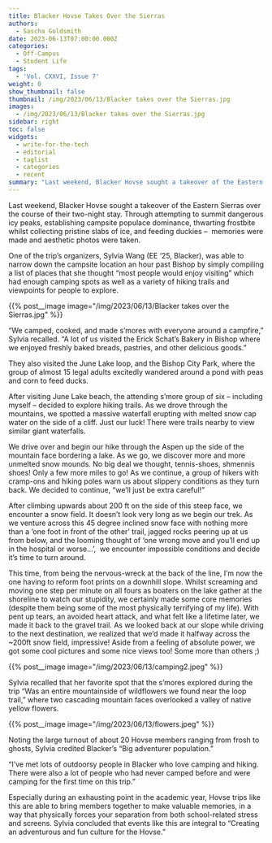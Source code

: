 ```yaml
---
title: Blacker Hovse Takes Over the Sierras
authors:
  - Sascha Goldsmith
date: 2023-06-13T07:00:00.000Z
categories:
  - Off-Campus
  - Student Life
tags:
  - 'Vol. CXXVI, Issue 7'
weight: 0
show_thumbnail: false
thumbnail: /img/2023/06/13/Blacker takes over the Sierras.jpg
images:
  - /img/2023/06/13/Blacker takes over the Sierras.jpg
sidebar: right
toc: false
widgets:
  - write-for-the-tech
  - editorial
  - taglist
  - categories
  - recent
summary: "Last weekend, Blacker Hovse sought a takeover of the Eastern Sierras over the course of their two-night stay. Through attempting to summit dangerous icy peaks, establishing campsite populace dominance, thwarting frostbite whilst collecting pristine slabs of ice, and feeding duckies –\_ memories were made and aesthetic photos were taken."
---
```


Last weekend, Blacker Hovse sought a takeover of the Eastern Sierras over the course of their two-night stay. Through attempting to summit dangerous icy peaks, establishing campsite populace dominance, thwarting frostbite whilst collecting pristine slabs of ice, and feeding duckies –  memories were made and aesthetic photos were taken.

One of the trip’s organizers, Sylvia Wang (EE ‘25, Blacker), was able to narrow down the campsite location an hour past Bishop by simply compiling a list of places that she thought “most people would enjoy visiting” which had enough camping spots as well as a variety of hiking trails and viewpoints for people to explore.

{{% post__image image="/img/2023/06/13/Blacker takes over the Sierras.jpg" %}}

“We camped, cooked, and made s’mores with everyone around a campfire,” Sylvia recalled. “A lot of us visited the Erick Schat’s Bakery in Bishop where we enjoyed freshly baked breads, pastries, and other delicious goods.”

They also visited the June Lake loop, and the Bishop City Park, where the group of almost 15 legal adults excitedly wandered around a pond with peas and corn to feed ducks.

After visiting June Lake beach, the attending s’more group of six – including myself – decided to explore hiking trails. As we drove through the mountains, we spotted a massive waterfall erupting with melted snow cap water on the side of a cliff. Just our luck! There were trails nearby to view similar giant waterfalls.

We drive over and begin our hike through the Aspen up the side of the mountain face bordering a lake. As we go, we discover more and more unmelted snow mounds. No big deal we thought, tennis-shoes, shmennis shoes! Only a few more miles to go! As we continue, a group of hikers with cramp-ons and hiking poles warn us about slippery conditions as they turn back. We decided to continue, “we’ll just be extra careful!”

After climbing upwards about 200 ft on the side of this steep face, we encounter a snow field. It doesn’t look very long as we begin our trek. As we venture across this 45 degree inclined snow face with nothing more than a ‘one foot in front of the other’ trail, jagged rocks peering up at us from below, and the looming thought of ‘one wrong move and you’ll end up in the hospital or worse…’,  we encounter impossible conditions and decide it’s time to turn around.

This time, from being the nervous-wreck at the back of the line, I’m now the one having to reform foot prints on a downhill slope. Whilst screaming and moving one step per minute on all fours as boaters on the lake gather at the shoreline to watch our stupidity, we certainly made some core memories (despite them being some of the most physically terrifying of my life). With pent up tears, an avoided heart attack, and what felt like a lifetime later, we made it back to the gravel trail. As we looked back at our slope while driving to the next destination, we realized that we’d made it halfway across the ~200ft snow field, impressive! Aside from a feeling of absolute power, we got some cool pictures and some nice views too! Some more than others ;)

{{% post__image image="/img/2023/06/13/camping2.jpeg" %}}

Sylvia recalled that her favorite spot that the s’mores explored during the trip “Was an entire mountainside of wildflowers we found near the loop trail,” where two cascading mountain faces overlooked a valley of native yellow flowers.

{{% post__image image="/img/2023/06/13/flowers.jpeg" %}}

Noting the large turnout of about 20 Hovse members ranging from frosh to ghosts, Sylvia credited Blacker’s “Big adventurer population.”

“I’ve met lots of outdoorsy people in Blacker who love camping and hiking. There were also a lot of people who had never camped before and were camping for the first time on this trip.”

Especially during an exhausting point in the academic year, Hovse trips like this are able to bring members together to make valuable memories, in a way that physically forces your separation from both school-related stress and screens. Sylvia concluded that events like this are integral to “Creating an adventurous and fun culture for the Hovse.”

